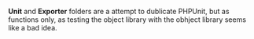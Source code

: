 **Unit** and **Exporter** folders are a attempt to dublicate PHPUnit, but as functions only, as testing the object library with the obhject library seems like a bad idea.